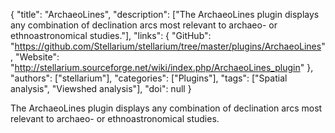 {
  "title": "ArchaeoLines",
  "description": ["The ArchaeoLines plugin displays any combination of declination arcs most relevant to archaeo- or ethnoastronomical studies."],
  "links": {
    "GitHub": "https://github.com/Stellarium/stellarium/tree/master/plugins/ArchaeoLines",
    "Website": "http://stellarium.sourceforge.net/wiki/index.php/ArchaeoLines_plugin"
  },
  "authors": ["stellarium"],
  "categories": ["Plugins"],
  "tags": ["Spatial analysis", "Viewshed analysis"],
  "doi": null
}

<!-- Generated by csv2md.R – do not edit by hand -->

The ArchaeoLines plugin displays any combination of declination arcs most relevant to archaeo- or ethnoastronomical studies.
